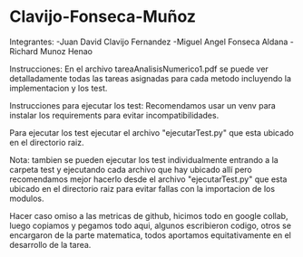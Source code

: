 # Clavijo-Fonseca-Muñoz

Integrantes:
-Juan David Clavijo Fernandez
-Miguel Angel Fonseca Aldana
-Richard Munoz Henao

Instrucciones:
En el archivo tareaAnalisisNumerico1.pdf se puede ver detalladamente todas las tareas asignadas para cada metodo incluyendo la implementacion y los test.

Instrucciones para ejecutar los test:
Recomendamos usar un venv para instalar los requirements para evitar incompatibilidades.

Para ejecutar los test ejecutar el archivo "ejecutarTest.py" que esta ubicado en el directorio raiz.

Nota:
tambien se pueden ejecutar los test individualmente entrando a la carpeta test y ejecutando cada archivo que hay ubicado allí pero recomendamos mejor hacerlo desde el archivo "ejecutarTest.py" que esta ubicado en el directorio raiz para evitar fallas con la importacion de los modulos.

Hacer caso omiso a las metricas de github, hicimos todo en google collab, luego copiamos y pegamos todo aqui, algunos escribieron codigo, otros se encargaron de la parte matematica, todos aportamos equitativamente en el desarrollo de la tarea.
